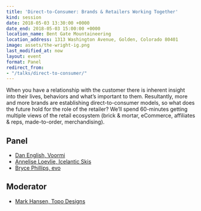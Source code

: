 ```yaml
---
title: 'Direct-to-Consumer: Brands & Retailers Working Together'
kind: session
date: 2018-05-03 13:30:00 +0000
date_end: 2018-05-03 15:00:00 +0000
location_name: Bent Gate Mountaineering
location_address: 1313 Washington Avenue, Golden, Colorado 80401
image: assets/the-wright-ig.png
last_modified_at: now
layout: event
format: Panel
redirect_from:
- "/talks/direct-to-consumer/"
---
```

When you have a relationship with the customer there is inherent insight into their lives, behaviors and what’s important to them. Resultantly, more and more brands are establishing direct-to-consumer models, so what does the future hold for the role of the retailer? We’ll spend 60-minutes getting multiple views of the retail ecosystem (brick & mortar, eCommerce, affiliates & reps, made-to-order, merchandising).

## Panel

* [Dan English, Voormi](https://voormi.com/)
* [Annelise Loevlie, Icelantic Skis](https://www.icelanticskis.com/)
* [Bryce Phillips, evo](https://www.evo.com/)

## Moderator

* [Mark Hansen, Topo Designs](https://topodesigns.com/)